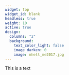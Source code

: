```yaml
---
widget: top
widget_id: blank
headless: true
weight: 10
active: true
design:
  columns: "2"
  background:
    text_color_light: false
    image_darken: 0
    image: mhell_me2017.jpg
---
```

This is a text
